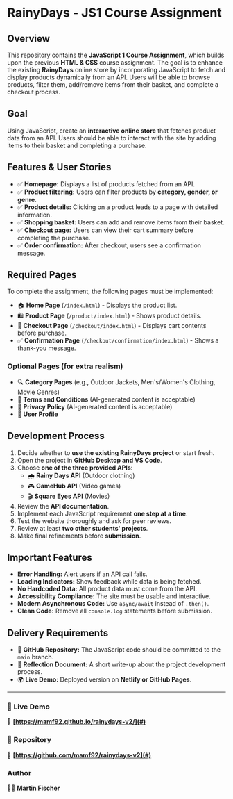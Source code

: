 # RainyDays - JS1 Course Assignment

## Overview
This repository contains the **JavaScript 1 Course Assignment**, which builds upon the previous **HTML & CSS** course assignment. The goal is to enhance the existing **RainyDays** online store by incorporating JavaScript to fetch and display products dynamically from an API. Users will be able to browse products, filter them, add/remove items from their basket, and complete a checkout process.

## Goal
Using JavaScript, create an **interactive online store** that fetches product data from an API. Users should be able to interact with the site by adding items to their basket and completing a purchase.

## Features & User Stories
- ✅ **Homepage:** Displays a list of products fetched from an API.
- ✅ **Product filtering:** Users can filter products by **category, gender, or genre**.
- ✅ **Product details:** Clicking on a product leads to a page with detailed information.
- ✅ **Shopping basket:** Users can add and remove items from their basket.
- ✅ **Checkout page:** Users can view their cart summary before completing the purchase.
- ✅ **Order confirmation:** After checkout, users see a confirmation message.

## Required Pages
To complete the assignment, the following pages must be implemented:
- 🏠 **Home Page** (`/index.html`) - Displays the product list.
- 🛍 **Product Page** (`/product/index.html`) - Shows product details.
- 🛒 **Checkout Page** (`/checkout/index.html`) - Displays cart contents before purchase.
- ✅ **Confirmation Page** (`/checkout/confirmation/index.html`) - Shows a thank-you message.

### Optional Pages (for extra realism)
- 🔍 **Category Pages** (e.g., Outdoor Jackets, Men's/Women's Clothing, Movie Genres)
- 📜 **Terms and Conditions** (AI-generated content is acceptable)
- 🔐 **Privacy Policy** (AI-generated content is acceptable)
- 👤 **User Profile**

## Development Process
1. Decide whether to **use the existing RainyDays project** or start fresh.
2. Open the project in **GitHub Desktop and VS Code**.
3. Choose **one of the three provided APIs**:
   - 🌧 **Rainy Days API** (Outdoor clothing)
   - 🎮 **GameHub API** (Video games)
   - 🎬 **Square Eyes API** (Movies)
4. Review the **API documentation**.
5. Implement each JavaScript requirement **one step at a time**.
6. Test the website thoroughly and ask for peer reviews.
7. Review at least **two other students' projects**.
8. Make final refinements before **submission**.

## Important Features
- **Error Handling:** Alert users if an API call fails.
- **Loading Indicators:** Show feedback while data is being fetched.
- **No Hardcoded Data:** All product data must come from the API.
- **Accessibility Compliance:** The site must be usable and interactive.
- **Modern Asynchronous Code:** Use `async/await` instead of `.then()`.
- **Clean Code:** Remove all `console.log` statements before submission.

## Delivery Requirements
- 📂 **GitHub Repository:** The JavaScript code should be committed to the `main` branch.
- 📄 **Reflection Document:** A short write-up about the project development process.
- 🌍 **Live Demo:** Deployed version on **Netlify or GitHub Pages**.

---

### 🔗 Live Demo
🔗 **[https://mamf92.github.io/rainydays-v2/](#)** 

### 📂 Repository
📂 **[https://github.com/mamf92/rainydays-v2](#)** 

### Author
👨‍💻 **Martin Fischer**

